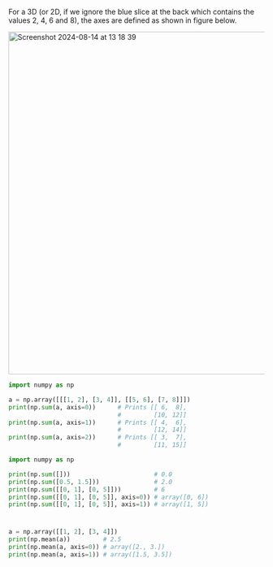 For a 3D (or 2D, if we ignore the blue slice at the back which contains the values 2, 4, 6 and 8), the axes are defined as shown in figure below.

<img width="675" alt="Screenshot 2024-08-14 at 13 18 39" src="https://github.com/user-attachments/assets/38c1fd05-2ca7-4878-b202-7b419c87cbc9">

```python
import numpy as np

a = np.array([[[1, 2], [3, 4]], [[5, 6], [7, 8]]])
print(np.sum(a, axis=0))      # Prints [[ 6,  8],
                              #         [10, 12]]
print(np.sum(a, axis=1))      # Prints [[ 4,  6],
                              #         [12, 14]]
print(np.sum(a, axis=2))      # Prints [[ 3,  7],
                              #         [11, 15]]
```

```python
import numpy as np

print(np.sum([]))                       # 0.0
print(np.sum([0.5, 1.5]))               # 2.0
print(np.sum([[0, 1], [0, 5]]))         # 6
print(np.sum([[0, 1], [0, 5]], axis=0)) # array([0, 6])
print(np.sum([[0, 1], [0, 5]], axis=1)) # array([1, 5])
```

#

```python
a = np.array([[1, 2], [3, 4]])
print(np.mean(a))         # 2.5
print(np.mean(a, axis=0)) # array([2., 3.])
print(np.mean(a, axis=1)) # array([1.5, 3.5])
```
